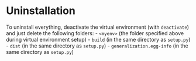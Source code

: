 # Uninstallation

To uninstall everything, deactivate the virtual environment (with `deactivate`) and just delete the following folders:
    - `<myenv>` (the folder specified above during virtual environment setup)
    - `build` (in the same directory as `setup.py`)
    - `dist` (in the same directory as `setup.py`)
    - `generalization.egg-info` (in the same directory as `setup.py`)